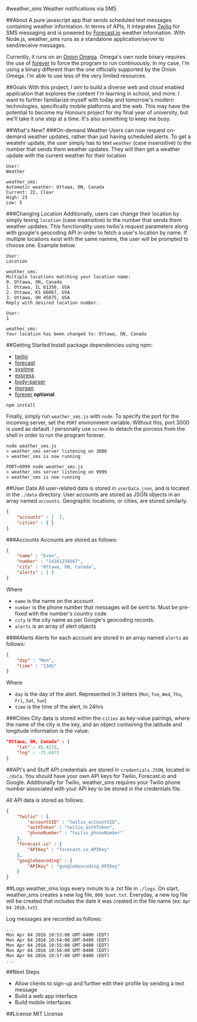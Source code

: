 #weather_sms
Weather notifications via SMS

##About
A pure javascript app that sends scheduled text messages containing weather information. In terms of APIs, It integrates [Twilio](https://www.twilio.com) for SMS messaging and is powered by [Forecast.io](http://forecast.io/) weather information. With Node.js, weather_sms runs as a standalone application/server to send/receive messages.

Currently, it runs on an [Onion Omega](https://onion.io). Omega's own node binary requires the use of [forever](https://www.npmjs.com/package/forever) to force the program to run continuously. In my case, I'm using a binary different than the one officially supported by the Onion Omega. I'm able to use less of the very limited resources.

##Goals
With this project, I aim to build a diverse web and cloud enabled application that explores the content I'm learning in school, and more. I want to further familiarize myself with today and tomorrow's modern technologies, specifically mobile platforms and the web. This may have the potential to become my Honours project for my final year of university, but we'll take it one step at a time. It's also something to keep me busy.

##What's New?
###On-demand Weather
Users can now request on-demand weather updates, rather than just having scheduled alerts. To get a weatehr update, the user simply has to text `weather` (case insensitive) to the number that sends them weather updates. They will then get a weather update with the current weather for their location
```
User:
Weather

weather_sms:
Automatic weather: Ottawa, ON, Canada
Current: 22, Clear
High: 23
Low: 5
```

###Changing Location
Additionally, users can change their location by simply texing `location` (case insensitive) to the number that sends them weather updates. This functionality uses twilio's request parameters along with google's geocoding API in order to fetch a user's location by name. If multiple locations exist with the same namme, the user will be prompted to choose one. Example below.
```
User:
Location

weather_sms:
Multiple locations matching your location name:
0. Ottawa, ON, Canada
1. Ottawa, IL 61350, USA
2. Ottawa, KS 66067, USA
3. Ottawa, OH 45875, USA
Reply with desired location number.

User:
1

weather_sms:
Your location has been changed to: Ottawa, ON, Canada
```

##Getting Started
Install package dependencies using npm:
- [twilio](https://www.npmjs.com/package/twilio)
- [forecast](https://www.npmjs.com/package/forecast)
- [systime](https://www.npmjs.com/package/systime)
- [express](https://www.npmjs.com/package/express)
- [body-parser](https://www.npmjs.com/package/body-parser)
- [morgan](https://www.npmjs.com/package/morgan)
- [forever](https://www.npmjs.com/package/forever) **optional** 
```
npm install
```

Finally, simply run `weather_sms.js` with `node`.
To specify the port for the incoming server, set the `PORT` environment variable. Without this, port 3000 is used as default. I personally use `screen` to detach the porcess from the shell in order to run the program forever.
```
node weather_sms.js
> weather_sms server listening on 3000
> weather_sms is now running
```
```
PORT=9999 node weather_sms.js
> weather_sms server listening on 9999
> weather_sms is now running
```

##User Data
All user-related data is stored in `userData.json`, and is located in the `./data` directory. User accounts are stored as JSON objects in an array named `accounts`. Geographic locations, or cities, are stored similarly.

```JSON
{
	"accounts" : [  ],
	"cities" : { }
}
```

###Accounts
Accounts are stored as follows:
```JSON
{
	"name" : "Evan",
	"number" : "14161234567",
	"city" : "Ottawa, ON, Canada",
	"alerts" : [ ]
}
```
Where
- `name` is the name on the account
- `number` is the phone number that messages will be sent to. Must be pre-fixed with the number's country code
- `city` is the city name as per Google's geocoding records.
- `alerts` is an array of alert objects

####Alerts
Alerts for each account are stored in an array named `alerts` as follows:
```JSON
{
	"day" : "Mon",
	"time" : "1345"
}
```
Where
- `day` is the day of the alert. Represented in 3 letters (`Mon`, `Tue`, `Wed`, `Thu`, `Fri`, `Sat`, `Sun`)
- `time` is the time of the alert, in 24hrs

###Cities
City data is stored within the `cities` as key-value pairings, where the name of the city is the key, and an object containing the latitude and longitude information is the value:

```JSON
"Ottawa, ON, Canada" : {
	"lat" : 45.4215,
	"lng" : -75.6972
}
```

##API's and Stuff
API credentials are stored in `credentials.JSON`, located in `./data`. You should have your own API keys for Twilio, Forecast.io and Google. Additionally for Twilio, weather_sms requires your Twilio phone number associated with your API key to be stored in the credentials file.

All API data is stored as follows:
```JSON
{
	"twilio" : {
		"accountSID" : "twilio_accountSID",
		"authToken" : "twilio_authToken",
		"phoneNumber" : "twilio_phoneNumber"
	},
	"forecast.io" : {
		"APIKey" : "forecast.io_APIKey"
	},
	"googleGeocoding" : {
		"APIKey" : "googleGeocoding_APIKey"
	}
}
```

##Logs
weather_sms logs every minute to a .txt file in `./logs`.
On start, weather_sms creates a new log file, `000_boot.txt`. Everyday, a new log file will be created that includes the date it was created in the file name (ex: `Apr 04 2016.txt`).

Log messages are recorded as follows:
```
...
Mon Apr 04 2016 10:53:00 GMT-0400 (EDT)
Mon Apr 04 2016 10:54:00 GMT-0400 (EDT)
Mon Apr 04 2016 10:55:00 GMT-0400 (EDT)
Mon Apr 04 2016 10:56:00 GMT-0400 (EDT)
Mon Apr 04 2016 10:57:00 GMT-0400 (EDT)
...
```

##Next Steps
- Allow clients to sign-up and further edit their profile by sending a text message
- Build a web app interface
- Build mobile interfaces

##License
MIT License
